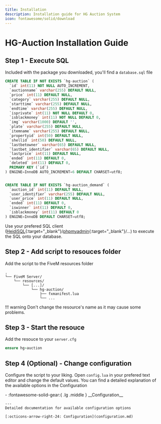 ```yaml
---
title: Installation
description: Installation guide for HG Auction System
icon: fontawesome/solid/download
---
```

# HG-Auction Installation Guide

## Step 1 - Execute SQL
Included with the package you downloaded, you'll find a `database.sql` file

```sql title="database.sql"
CREATE TABLE IF NOT EXISTS `hg-auction` (
  `id` int(11) NOT NULL AUTO_INCREMENT,
  `auctionname` varchar(255) DEFAULT NULL,
  `price` int(11) DEFAULT NULL,
  `category` varchar(255) DEFAULT NULL,
  `starttime` varchar(255) DEFAULT NULL,
  `endtime` varchar(255) DEFAULT NULL,
  `isprivate` int(11) NOT NULL DEFAULT 0,
  `isblackmoney` int(11) NOT NULL DEFAULT 0,
  `img` varchar(1000) DEFAULT '',
  `plate` varchar(255) DEFAULT NULL,
  `itemname` varchar(255) DEFAULT NULL,
  `propertyid` int(50) DEFAULT NULL,
  `shellid` int(50) DEFAULT NULL,
  `lastbetowner` varchar(65) DEFAULT NULL,
  `lastbet_identifier` varchar(65) DEFAULT NULL,
  `lastprice` int(11) DEFAULT NULL,
  `ended` int(11) DEFAULT 0,
  `deleted` int(11) DEFAULT 0,
  PRIMARY KEY (`id`)
) ENGINE=InnoDB AUTO_INCREMENT=6 DEFAULT CHARSET=utf8;


CREATE TABLE IF NOT EXISTS `hg-auction_demand` (
  `auction_id` int(11) DEFAULT NULL,
  `user_identifier` varchar(255) DEFAULT NULL,
  `user_price` int(11) DEFAULT NULL,
  `ended` int(11) DEFAULT 0,
  `iswinner` int(11) DEFAULT 0,
  `isblackmoney` int(11) DEFAULT 0
) ENGINE=InnoDB DEFAULT CHARSET=utf8;
```
Use your prefered SQL client ([HeidiSQL](https://www.heidisql.com/){:target="_blank"}/[phpmyadmin](https://www.phpmyadmin.net/){:target="_blank"}/...) to execute the SQL onto your database.

## Step 2 - Add script to resouces folder
Add the script to the FiveM resources folder
```
.
└── FiveM Server/
    └── resources/
        └── [...]/
            └── hg-auction/
                ├── fxmanifest.lua
                └── ...
```

!!! warning
    Don't change the resource's name as it may cause some problems.

## Step 3 - Start the resouce
Add the resouce to your `server.cfg`
```ruby title="server.cfg"
ensure hg-auction
```

## Step 4 (Optional) - Change configuration
Configure the script to your liking. Open `config.lua` in your prefered text editor and change the default values.
You can find a detailed explanation of the available options in the Configuration
<div class="grid cards" style="margin: 0 auto;" markdown>
-   :fontawesome-solid-gear:{ .lg .middle } __Configuration__

    ---
    Detailed documentation for available configuration options

    [:octicons-arrow-right-24: Configuration](configuration.md)
</div>
